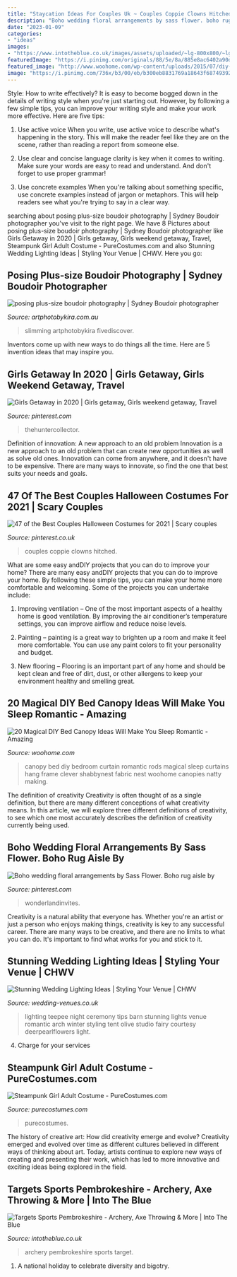 ```yaml
---
title: "Staycation Ideas For Couples Uk ~ Couples Coppie Clowns Hitched"
description: "Boho wedding floral arrangements by sass flower. boho rug aisle by"
date: "2023-01-09"
categories:
- "ideas"
images:
- "https://www.intotheblue.co.uk/images/assets/uploaded/~lg-800x800/~lg-crop-Aim-Country-Sport-Aerial-Archery.jpg"
featuredImage: "https://i.pinimg.com/originals/88/5e/8a/885e8ac6402a90d36ea3c4d95a5370d8.jpg"
featured_image: "http://www.woohome.com/wp-content/uploads/2015/07/diy-bed-canopy-woohome-13.jpg"
image: "https://i.pinimg.com/736x/b3/00/eb/b300eb8831769a18643f687493920034.jpg"
---
```



Style: How to write effectively?
It is easy to become bogged down in the details of writing style when you're just starting out. However, by following a few simple tips, you can improve your writing style and make your work more effective. Here are five tips:
1. Use active voice
When you write, use active voice to describe what's happening in the story. This will make the reader feel like they are on the scene, rather than reading a report from someone else.

2. Use clear and concise language
 clarity is key when it comes to writing. Make sure your words are easy to read and understand. And don't forget to use proper grammar!

3. Use concrete examples    When you're talking about something specific, use concrete examples instead of jargon or metaphors. This will help readers see what you're trying to say in a clear way.

	

		
searching about posing plus-size boudoir photography | Sydney Boudoir photographer you've visit to the right page. We have 8 Pictures about posing plus-size boudoir photography | Sydney Boudoir photographer like Girls Getaway in 2020 | Girls getaway, Girls weekend getaway, Travel, Steampunk Girl Adult Costume - PureCostumes.com and also Stunning Wedding Lighting Ideas | Styling Your Venue | CHWV. Here you go:
		
    
## Posing Plus-size Boudoir Photography | Sydney Boudoir Photographer

<img loading=lazy src="https://www.artphotobykira.com.au/wp-content/uploads/2015/07/tips-for-posing-curves-plus-size-photography-1024x458.jpg" onerror="this.onerror=null;this.src='https://tse1.mm.bing.net/th?id=OIP.8x3oJXoNAUskVBUFlDJSdAHaDU&amp;pid=15.1';" alt="posing plus-size boudoir photography | Sydney Boudoir photographer">

_Source: artphotobykira.com.au_

>slimming artphotobykira fivediscover. 

	

Inventors come up with new ways to do things all the time. Here are 5 invention ideas that may inspire you.

    
## Girls Getaway In 2020 | Girls Getaway, Girls Weekend Getaway, Travel

<img loading=lazy src="https://i.pinimg.com/originals/49/7a/c7/497ac7557b0abfc631bd049e79b1e45d.png" onerror="this.onerror=null;this.src='https://tse4.mm.bing.net/th?id=OIP.YMukMz0q61N5VACM98DD3AHaLG&amp;pid=15.1';" alt="Girls Getaway in 2020 | Girls getaway, Girls weekend getaway, Travel">

_Source: pinterest.com_

>thehuntercollector. 

	

Definition of innovation: A new approach to an old problem
Innovation is a new approach to an old problem that can create new opportunities as well as solve old ones. Innovation can come from anywhere, and it doesn't have to be expensive. There are many ways to innovate, so find the one that best suits your needs and goals.

    
## 47 Of The Best Couples Halloween Costumes For 2021 | Scary Couples

<img loading=lazy src="https://i.pinimg.com/736x/b3/00/eb/b300eb8831769a18643f687493920034.jpg" onerror="this.onerror=null;this.src='https://tse3.mm.bing.net/th?id=OIP.2KMAE1zx5l4xqrn6FyL3EgHaLH&amp;pid=15.1';" alt="47 of the Best Couples Halloween Costumes for 2021 | Scary couples">

_Source: pinterest.co.uk_

>couples coppie clowns hitched. 

	

What are some easy andDIY projects that you can do to improve your home?
There are many easy andDIY projects that you can do to improve your home. By following these simple tips, you can make your home more comfortable and welcoming. Some of the projects you can undertake include:
1. Improving ventilation – One of the most important aspects of a healthy home is good ventilation. By improving the air conditioner’s temperature settings, you can improve airflow and reduce noise levels.

2. Painting – painting is a great way to brighten up a room and make it feel more comfortable. You can use any paint colors to fit your personality and budget.

3. New flooring – Flooring is an important part of any home and should be kept clean and free of dirt, dust, or other allergens to keep your environment healthy and smelling great.

    
## 20 Magical DIY Bed Canopy Ideas Will Make You Sleep Romantic - Amazing

<img loading=lazy src="http://www.woohome.com/wp-content/uploads/2015/07/diy-bed-canopy-woohome-13.jpg" onerror="this.onerror=null;this.src='https://tse3.mm.bing.net/th?id=OIP.0zYA2rPhrQMR70Ooj5WczwHaJ4&amp;pid=15.1';" alt="20 Magical DIY Bed Canopy Ideas Will Make You Sleep Romantic - Amazing">

_Source: woohome.com_

>canopy bed diy bedroom curtain romantic rods magical sleep curtains hang frame clever shabbynest fabric nest woohome canopies natty making. 

	

The definition of creativity
Creativity is often thought of as a single definition, but there are many different conceptions of what creativity means. In this article, we will explore three different definitions of creativity, to see which one most accurately describes the definition of creativity currently being used.

    
## Boho Wedding Floral Arrangements By Sass Flower. Boho Rug Aisle By

<img loading=lazy src="https://i.pinimg.com/originals/88/5e/8a/885e8ac6402a90d36ea3c4d95a5370d8.jpg" onerror="this.onerror=null;this.src='https://tse3.mm.bing.net/th?id=OIP.6FDjoNHgSMyLpXz5dQdTxgHaLH&amp;pid=15.1';" alt="Boho wedding floral arrangements by Sass Flower. Boho rug aisle by">

_Source: pinterest.com_

>wonderlandinvites. 

	

Creativity is a natural ability that everyone has. Whether you're an artist or just a person who enjoys making things, creativity is key to any successful career. There are many ways to be creative, and there are no limits to what you can do. It's important to find what works for you and stick to it.

    
## Stunning Wedding Lighting Ideas | Styling Your Venue | CHWV

<img loading=lazy src="https://www.wedding-venues.co.uk/sites/default/files/Stunning-Wedding-Lighting-Ideas-olivestudio.jpg" onerror="this.onerror=null;this.src='https://tse1.mm.bing.net/th?id=OIP.juqMqY62ZzVhwhVfNubxUwDMEy&amp;pid=15.1';" alt="Stunning Wedding Lighting Ideas | Styling Your Venue | CHWV">

_Source: wedding-venues.co.uk_

>lighting teepee night ceremony tips barn stunning lights venue romantic arch winter styling tent olive studio fairy courtesy deerpearlflowers light. 

	

4. Charge for your services 

    
## Steampunk Girl Adult Costume - PureCostumes.com

<img loading=lazy src="https://www.purecostumes.com/mm5/graphics/00000001/01281_full_1.jpg" onerror="this.onerror=null;this.src='https://tse1.mm.bing.net/th?id=OIP.RcdcVrAd22eoLbBtYZDwJwHaLO&amp;pid=15.1';" alt="Steampunk Girl Adult Costume - PureCostumes.com">

_Source: purecostumes.com_

>purecostumes. 

	

The history of creative art: How did creativity emerge and evolve?
Creativity emerged and evolved over time as different cultures believed in different ways of thinking about art. Today, artists continue to explore new ways of creating and presenting their work, which has led to more innovative and exciting ideas being explored in the field.

    
## Targets Sports Pembrokeshire - Archery, Axe Throwing &amp; More | Into The Blue

<img loading=lazy src="https://www.intotheblue.co.uk/images/assets/uploaded/~lg-800x800/~lg-crop-Aim-Country-Sport-Aerial-Archery.jpg" onerror="this.onerror=null;this.src='https://tse3.mm.bing.net/th?id=OIP.DSZmNwo2gv-1dQKH1xcswwHaHa&amp;pid=15.1';" alt="Targets Sports Pembrokeshire - Archery, Axe Throwing &amp; More | Into The Blue">

_Source: intotheblue.co.uk_

>archery pembrokeshire sports target. 

	

1. A national holiday to celebrate diversity and bigotry.

